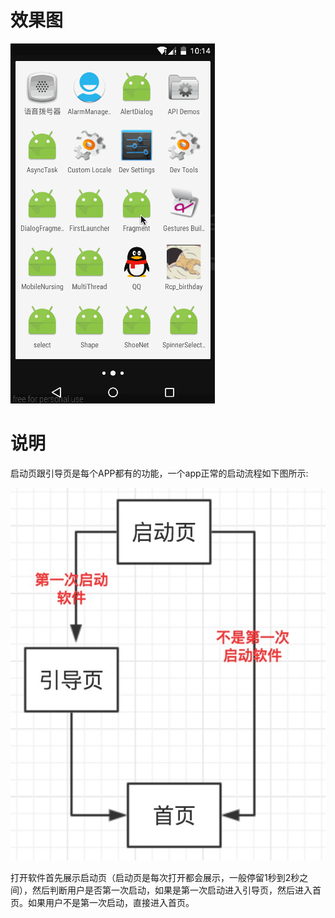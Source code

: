 # 效果图
![FirstLauncher](https://raw.githubusercontent.com/ansen666/FirstLauncher/master/gif/result.gif)

# 说明
启动页跟引导页是每个APP都有的功能，一个app正常的启动流程如下图所示:

![startup_process](https://raw.githubusercontent.com/ansen666/images/master/FirstLauncher/startup_process.png)

打开软件首先展示启动页（启动页是每次打开都会展示，一般停留1秒到2秒之间），然后判断用户是否第一次启动，如果是第一次启动进入引导页，然后进入首页。如果用户不是第一次启动，直接进入首页。
